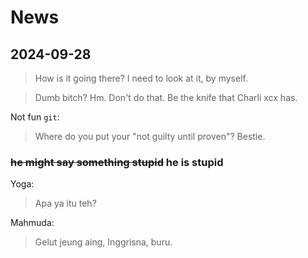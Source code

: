 # News

## 2024-09-28

> How is it going there? I need to look at it, by myself.

> Dumb bitch? Hm. Don't do that. Be the knife that Charli xcx has.

Not fun `git`:
> Where do you put your "not guilty until proven"? Bestie.

### ~~he might say something stupid~~ he is stupid

Yoga:
> Apa ya itu teh?

Mahmuda:
> Gelut jeung aing, Inggrisna, buru.
